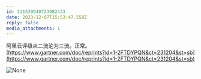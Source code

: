 ```yaml
---
id: 111539940723982433
date: 2023-12-07T15:53:47.558Z
reply: false
media_attachments: 1
---
```


阿里云评级从二流沦为三流。正常。  
[https://www.gartner.com/doc/reprints?id=1-2FTDYPQN&ct=231204&st=sb](https://www.gartner.com/doc/reprints?id=1-2FTDYPQN&ct=231204&st=sb)

![None](https://files.e5n.cc/media_attachments/files/111/539/936/497/091/748/original/742760c534c9c887.png)
